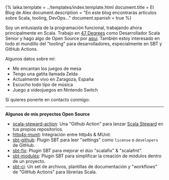{%
	laika.template = ../templates/index.template.html
	document.title = El Blog de Alex
	document.description = "En este blog encontrarás artículos sobre Scala, tooling, DevOps..."
	document.spanish = true
%}

Soy un entusiasta de la programación funcional, trabajando ahora principalmente en Scala. Trabajo en <a href="https://www.47deg.com" rel="external" target="_blank">47 Degrees</a> como Desarrollador Scala Senior y hago algo de Open Source por <a href="https://github.com/alejandrohdezma?tab=repositories" rel="external" target="_blank">aquí</a>. También estoy interesado en todo el mundillo del "tooling" para desarrolladores, especialmente en SBT y GitHub Actions.

Algunos datos sobre mí:

- Me encantan los juegos de mesa <i class="fas fa-dice-d20"></i>
- Tengo una gatita llamada Zelda <i class="fas fa-cat"></i>
- Actualmente vivo en Zaragoza, España <i class="fas fa-home"></i>
- Escucho todo tipo de música <i class="fas fa-music"></i>
- Juego a videojuegos en Nintendo Switch <i class="fas fa-gamepad"></i>

Si quieres ponerte en contacto conmigo:

<address>
	<a href="mailto:info@alejandrohdezma.com" target="_blank"><i class="fas fa-envelope"></i></a>
	<a href="https://github.com/alejandrohdezma" target="_blank"><i class="fab fa-github"></i></a>
	<a href="https://twitter.com/alejandrohdezma" target="_blank"><i class="fab fa-twitter"></i></a>
</address>

---

**<i class="fab fa-github"></i> Algunos de mis proyectos Open Source**

- <a href="https://github.com/scala-steward-org/scala-steward-action" rel="external" target="_blank">scala-steward-action</a></a>: Una "Github Action" para lanzar [Scala Steward](https://github.com/scala-steward-org/scala-steward) en tus propios repositorios.
- <a href="https://github.com/alejandrohdezma/http4s-munit" rel="external" target="_blank">http4s-munit</a>: Integración entre http4s & MUnit.
- <a href="https://github.com/alejandrohdezma/sbt-github" rel="external" target="_blank">sbt-github</a>: Plugin SBT para leer "settings" como `license` o `developers` de GitHub.
- <a href="https://github.com/alejandrohdezma/sbt-fix" rel="external" target="_blank">sbt-fix</a>: Plugin SBT para mejorar el dúo "scalafix" & "scalafmt".
- <a href="https://github.com/alejandrohdezma/sbt-modules" rel="external" target="_blank">sbt-modules</a>: Plugin SBT para simplificar la creación de módulos dentro de un proyecto.
- <a href="https://github.com/alejandrohdezma/sbt-ci" rel="external" target="_blank">sbt-ci</a>: Un set de archivos, plantillas de documentación y "workflows" de "GitHub Actions" para librerías Scala.